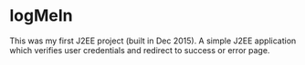 # logMeIn
This was my first J2EE project (built in Dec 2015). A simple J2EE application which verifies user credentials and redirect to success or error page.
